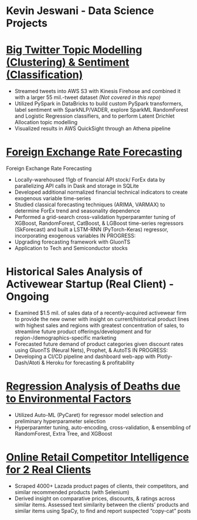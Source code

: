 # Kevin Jeswani - Data Science Projects

# [Big Twitter Topic Modelling (Clustering) & Sentiment (Classification)](https://github.com/kevinjeswani/BigTwitter_Clustering-Classification)
-	Streamed tweets into AWS S3 with Kinesis Firehose and combined it with a larger 55 mil.-tweet dataset *(Not covered in this repo)*
-	Utilized PySpark in DataBricks to build custom PySpark transformers, label sentiment with SparkNLP/VADER, explore SparkML RandomForest and Logistic Regression classifiers, and to perform Latent Drichlet Allocation topic modelling
-	Visualized results in AWS QuickSight through an Athena pipeline


# [Foreign Exchange Rate Forecasting](https://github.com/kevinjeswani/forex_stock_forecasting)
Foreign Exchange Rate Forecasting
-	Locally-warehoused 11gb of financial API stock/ ForEx data by parallelizing API calls in Dask and storage in SQLite
-	Developed additional normalized financial technical indicators to create exogenous variable time-series
-	Studied classical forecasting techniques (ARIMA, VARMAX) to determine ForEx trend and seasonality dependence
-	Performed a grid-search cross-validation hyperparamter tuning of XGBoost, RandomForest, CatBoost, & LGBoost time-series regressors (SkForecast) and built a LSTM-RNN (PyTorch-Keras) regressor, incorporating exogenous variables
	IN PROGRESS: 
- Upgrading forecasting framework with GluonTS
- Application to Tech and Semiconductor stocks

# Historical Sales Analysis of Activewear Startup (Real Client) - Ongoing
-	Examined $1.5 mil. of sales data of a recently-acquired activewear firm to provide the new owner with insight on current/historical product lines with highest sales and regions with greatest concentration of sales, to streamline future product offerings/development and for region-/demographics-specific marketing
-	Forecasted future demand of product categories given discount rates using GluonTS (Neural Nets), Prophet, & AutoTS
IN PROGRESS:
-	Developing a CI/CD pipeline and dashboard web-app with Plotly-Dash/Atoti & Heroku for forecasting & profitability


# [Regression Analysis of Deaths due to Environmental Factors](https://github.com/kevinjeswani/Environmental_Factor_Deaths)
-	Utilized Auto-ML (PyCaret) for regressor model selection and preliminary hyperparameter selection
-	Hyperparamter tuning, auto-encoding, cross-validation, & ensembling of RandomForest, Extra Tree, and XGBoost

# [Online Retail Competitor Intelligence for 2 Real Clients]()
-	Scraped 4000+ Lazada product pages of clients, their competitors, and similar recommended products (with Selenium)
-	Derived insight on comparative prices, discounts, & ratings across similar items. Assessed text similarity between the clients’ products and similar items using SpaCy, to find and report suspected “copy-cat” posts

